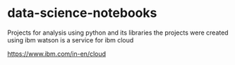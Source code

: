 # data-science-notebooks
Projects for analysis using python and its libraries
the projects were created using ibm watson is a service for ibm cloud
<html>
  <a href>https://www.ibm.com/in-en/cloud</a>
